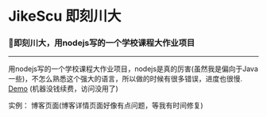 # JikeScu 即刻川大
### 👑即刻川大，用nodejs写的一个学校课程大作业项目
----
用nodejs写的一个学校课程大作业项目，nodejs是真的厉害(虽然我是偏向于Java一些)，不怎么熟悉这个强大的语言，所以做的时候有很多错误，进度也很慢.
[Demo](http://gatesma.cn:3030) (机器没钱续费，访问没用了)

实例：
博客页面(博客详情页面好像有点问题，等我有时间修复)

